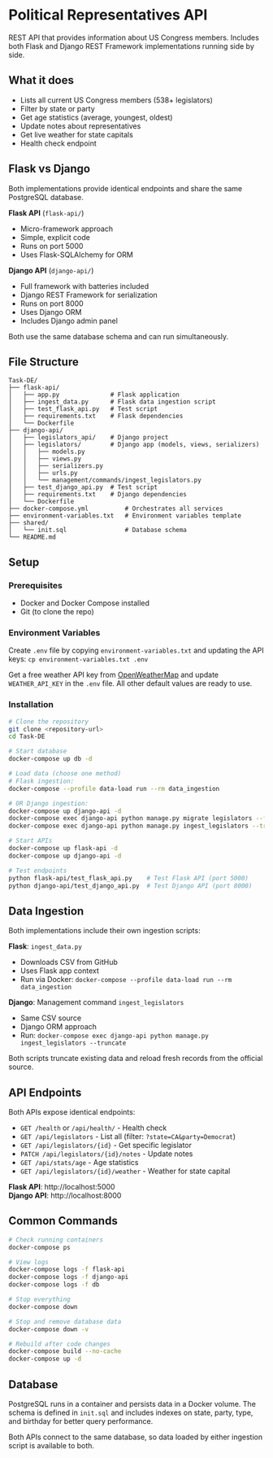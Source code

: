# Political Representatives API

REST API that provides information about US Congress members. Includes both Flask and Django REST Framework implementations running side by side.

## What it does

- Lists all current US Congress members (538+ legislators)
- Filter by state or party
- Get age statistics (average, youngest, oldest)
- Update notes about representatives
- Get live weather for state capitals
- Health check endpoint

## Flask vs Django

Both implementations provide identical endpoints and share the same PostgreSQL database.

**Flask API** (`flask-api/`)
- Micro-framework approach
- Simple, explicit code
- Runs on port 5000
- Uses Flask-SQLAlchemy for ORM

**Django API** (`django-api/`)
- Full framework with batteries included
- Django REST Framework for serialization
- Runs on port 8000
- Uses Django ORM
- Includes Django admin panel

Both use the same database schema and can run simultaneously.

## File Structure

```
Task-DE/
├── flask-api/
│   ├── app.py              # Flask application
│   ├── ingest_data.py      # Flask data ingestion script
│   ├── test_flask_api.py   # Test script
│   ├── requirements.txt    # Flask dependencies
│   └── Dockerfile
├── django-api/
│   ├── legislators_api/    # Django project
│   ├── legislators/        # Django app (models, views, serializers)
│   │   ├── models.py
│   │   ├── views.py
│   │   ├── serializers.py
│   │   ├── urls.py
│   │   └── management/commands/ingest_legislators.py
│   ├── test_django_api.py  # Test script
│   ├── requirements.txt    # Django dependencies
│   └── Dockerfile
├── docker-compose.yml          # Orchestrates all services
├── environment-variables.txt   # Environment variables template
├── shared/
│   └── init.sql                # Database schema
└── README.md
```

## Setup

### Prerequisites

- Docker and Docker Compose installed
- Git (to clone the repo)

### Environment Variables

Create `.env` file by copying `environment-variables.txt` and updating the API keys: `cp environment-variables.txt .env`

Get a free weather API key from [OpenWeatherMap](https://openweathermap.org/api) and update `WEATHER_API_KEY` in the `.env` file. All other default values are ready to use.

### Installation

```bash
# Clone the repository
git clone <repository-url>
cd Task-DE

# Start database
docker-compose up db -d

# Load data (choose one method)
# Flask ingestion:
docker-compose --profile data-load run --rm data_ingestion

# OR Django ingestion:
docker-compose up django-api -d
docker-compose exec django-api python manage.py migrate legislators --fake-initial
docker-compose exec django-api python manage.py ingest_legislators --truncate

# Start APIs
docker-compose up flask-api -d
docker-compose up django-api -d

# Test endpoints
python flask-api/test_flask_api.py    # Test Flask API (port 5000)
python django-api/test_django_api.py  # Test Django API (port 8000)
```

## Data Ingestion

Both implementations include their own ingestion scripts:

**Flask**: `ingest_data.py`
- Downloads CSV from GitHub
- Uses Flask app context
- Run via Docker: `docker-compose --profile data-load run --rm data_ingestion`

**Django**: Management command `ingest_legislators`
- Same CSV source
- Django ORM approach
- Run: `docker-compose exec django-api python manage.py ingest_legislators --truncate`

Both scripts truncate existing data and reload fresh records from the official source.

## API Endpoints

Both APIs expose identical endpoints:

- `GET /health` or `/api/health/` - Health check
- `GET /api/legislators` - List all (filter: `?state=CA&party=Democrat`)
- `GET /api/legislators/{id}` - Get specific legislator
- `PATCH /api/legislators/{id}/notes` - Update notes
- `GET /api/stats/age` - Age statistics
- `GET /api/legislators/{id}/weather` - Weather for state capital

**Flask API**: http://localhost:5000  
**Django API**: http://localhost:8000

## Common Commands

```bash
# Check running containers
docker-compose ps

# View logs
docker-compose logs -f flask-api
docker-compose logs -f django-api
docker-compose logs -f db

# Stop everything
docker-compose down

# Stop and remove database data
docker-compose down -v

# Rebuild after code changes
docker-compose build --no-cache
docker-compose up -d
```

## Database

PostgreSQL runs in a container and persists data in a Docker volume. The schema is defined in `init.sql` and includes indexes on state, party, type, and birthday for better query performance.

Both APIs connect to the same database, so data loaded by either ingestion script is available to both.
